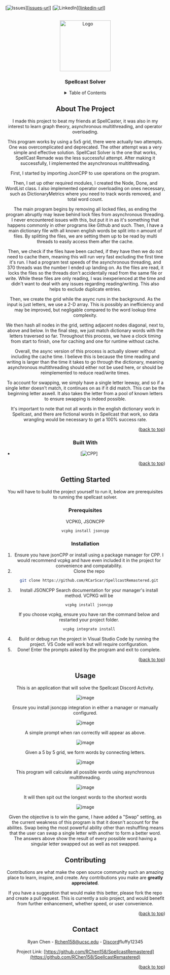 <a id="readme-top"></a>

[![Issues][issues-shield]][[issues-url]]
[![LinkedIn][linkedin-shield]][[linkedin-url]]



<!-- PROJECT LOGO -->
<br />
<div align="center">
  <a href="https://github.com/RCarScar/SpellcastRemastered">
    <img src="images/Disc.png" alt="Logo" width="160" height="160">
  </a>

<h3 align="center">Spellcast Solver</h3>


<!-- TABLE OF CONTENTS -->
<details>
  <summary>Table of Contents</summary>
  <ol>
    <li>
      <a href="#about-the-project">About The Project</a>
      <ul>
        <li><a href="#built-with">Built With</a></li>
      </ul>
    </li>
    <li>
      <a href="#getting-started">Getting Started</a>
      <ul>
        <li><a href="#prerequisites">Prerequisites</a></li>
        <li><a href="#installation">Installation</a></li>
      </ul>
    </li>
    <li><a href="#usage">Usage</a></li>
  </ol>
</details>



<!-- ABOUT THE PROJECT -->
## About The Project

I made this project to beat my friends at SpellCaster, it was also in my interest to learn graph theory, asynchronous multithreading, and operator overloading.

This program works by using a 5x5 grid, there were actually two attempts. One was overcomplicated and deprecated. The other attempt was a very simple and effective solution. SpellCast Solver is the one that works, SpellCast Remade was the less successful attempt.
After making it successfully, I implemented the asynchronous multithreading.

First, I started by importing JsonCPP to use operations on the program.

Then, I set up other required modules, I created the Node, Done, and WordList class. I also implemented operator overloading on ones necessary, such as DictionaryMetrics where you need to track words removed, and total word count.

The main program begins by removing all locked files, as ending the program abruptly may leave behind lock files from asynchronous threading. I never encountered issues with this, but put it in as it's something that happens commonly in other programs like Github and such.
Then, I have a main dictionary file with all known english words be split into n amount of files. By splitting the files, we are setting them up to be read by multi threads to easily access them after the cache.

Then, we check if the files have been cached, if they have then we do not need to cache them, meaning this will run very fast excluding the first time it's run. I had a program test speeds of the asynchronous threading, and 370 threads was the number I ended up landing on.
As the files are read, it locks the files so the threads don't accidentally read from the same file or write. While these files are only reading, I was inexperienced at the time and didn't want to deal with any issues regarding reading/writing. This also helps to exclude duplicate entries.

Then, we create the grid while the async runs in the background. As the input is just letters, we use a 2-D array. This is possibly an inefficiency and may be improved, but negligable compared to the word lookup time complexity.

We then hash all nodes in the grid, setting adjacent nodes diagonal, next to, above and below. In the final step, we just match dictionary words with the letters traversed so far. 
Throughout this process, we have a clock timing from start to finish, one for caching and one for runtime without cache.

Overall, the async version of this process is actually slower without including the cache time. I believe this is because the time reading and writing is larger than the time it takes to go through the dictionary, meaning asynchronous multithreading should either not be used here, or should be reimplemented to reduce read/write times.

To account for swapping, we simply have a single letter leeway, and so if a single letter doesn't match, it continues on as if it did match. This can be the beginning letter aswell. It also takes the letter from a pool of known letters to ensure swapping is indeed possible.

It's important to note that not all words in the english dictionary work in Spellcast, and there are fictional words in Spellcast that work, so data wrangling would be necessary to get a 100% success rate.


<p align="right">(<a href="#readme-top">back to top</a>)</p>



### Built With

* [![CPP][CPP.cpp]]

<p align="right">(<a href="#readme-top">back to top</a>)</p>



<!-- GETTING STARTED -->
## Getting Started

You will have to build the project yourself to run it, below are prerequisites to running the spellcast solver.

### Prerequisites

VCPKG, JSONCPP
  ```sh
  vcpkg install jsoncpp
  ```

### Installation

1. Ensure you have jsonCPP or install using a package manager for CPP. I would recommend vcpkg and have even included it in the project for convenience and compatability.
2. Clone the repo
   ```sh
   git clone https://github.com/RCarScar/SpellcastRemastered.git
   ```
3. Install JSONCPP
   Search documentation for your manager's install method. VCPKG will be
   ```sh
   vcpkg install jsoncpp
   ```
   If you choose vcpkg, ensure you have ran the command below and restarted your project folder.
   ```sh
   vcpkg integrate install
   ```
5. Build or debug run the project in Visual Studio Code by running the project. VS Code will work but will require configuration.
6. Done! Enter the prompts asked by the program and exit to complete.

<p align="right">(<a href="#readme-top">back to top</a>)</p>



<!-- USAGE EXAMPLES -->
## Usage
This is an application that will solve the Spellcast Discord Activity.

![image](https://github.com/user-attachments/assets/07e1e1f6-9808-48e6-bd6a-02be91d8c74e)

Ensure you install jsoncpp integration in either a manager or manually configured.

![image](https://github.com/user-attachments/assets/5c375ea3-cff2-461e-96f7-05149f8b73b0)

A simple prompt when ran correctly will appear as above.

![image](https://github.com/user-attachments/assets/22cb61ef-5959-478a-adc2-11638fbae1ed)

Given a 5 by 5 grid, we form words by connecting letters.

![image](https://github.com/user-attachments/assets/28683658-cbba-4852-bc21-47e214ec3cd3)

This program will calculate all possible words using asynchronous multithreading.

![image](https://github.com/user-attachments/assets/0216f4e8-4a4c-4ee7-bc32-dd3ec22f7060)

It will then spit out the longest words to the shortest words

![image](https://github.com/user-attachments/assets/808bf19d-eed2-4170-b182-62c879ce42af)

Given the objective is to win the game, I have added a "Swap" setting, as the current weakness of this program is that it doesn't account for the abilites. Swap being the most powerful ability other than reshuffling means that the user can swap a single letter with another to form a better word. The answers above show the result of every possible word having a singular letter swapped out as well as not swapped.



<!-- CONTRIBUTING -->
## Contributing

Contributions are what make the open source community such an amazing place to learn, inspire, and create. Any contributions you make are **greatly appreciated**.

If you have a suggestion that would make this better, please fork the repo and create a pull request. This is currently a solo project, and would benefit from further enhancement, whether speed, or user convenience.

<p align="right">(<a href="#readme-top">back to top</a>)</p>



<!-- CONTACT -->
## Contact

Ryan Chen - Rchen158@ucsc.edu - [Discord]fluffy12345

Project Link: [https://github.com/RChen158/SpellcastRemastered](https://github.com/RChen158/SpellcastRemastered)

<p align="right">(<a href="#readme-top">back to top</a>)</p>

<!-- MARKDOWN LINKS & IMAGES -->
<!-- https://www.markdownguide.org/basic-syntax/#reference-style-links -->
[issues-shield]: https://img.shields.io/github/issues/github_username/repo_name.svg?style=for-the-badge
[issues-url]: https://github.com/RCarScar/SpellcastRemastered/issues
[license-shield]: https://img.shields.io/github/license/github_username/repo_name.svg?style=for-the-badge
[linkedin-shield]: https://img.shields.io/badge/-LinkedIn-black.svg?style=for-the-badge&logo=linkedin&colorB=555
[linkedin-url]: https://www.linkedin.com/in/ryan-chen-3565aa357/
[CPP.cpp]: https://img.shields.io/badge/-c++-black?logo=c%2B%2B&style=social
[Discord]: https://static-00.iconduck.com/assets.00/discord-icon-256x256-9roejvqx.png
[CPP-url]: https://isocpp.org
[Laravel-url]: https://laravel.com
[Bootstrap.com]: https://img.shields.io/badge/Bootstrap-563D7C?style=for-the-badge&logo=bootstrap&logoColor=white
[Bootstrap-url]: https://getbootstrap.com
[JQuery.com]: https://img.shields.io/badge/jQuery-0769AD?style=for-the-badge&logo=jquery&logoColor=white
[JQuery-url]: https://jquery.com 
